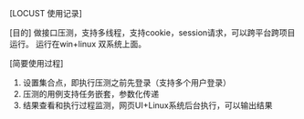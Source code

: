 [LOCUST 使用记录]

[目的]
做接口压测，支持多线程，支持cookie，session请求，可以跨平台跨项目运行。
运行在win+linux 双系统上面。

[简要使用过程]
1. 设置集合点，即执行压测之前先登录（支持多个用户登录）
2. 压测的用例支持任务嵌套，参数化传递
3. 结果查看和执行过程监测，网页UI+Linux系统后台执行，可以输出结果
